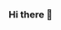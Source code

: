 ### Hi there 👋

<!--
**saikartheekb/saikartheekb** is a ✨ _special_ ✨ repository because its `README.md` (this file) appears on your GitHub profile.

Here are some ideas to get you started:

- 🔭 I’m currently working on Desktop-tic-tac-toe & Hedwig
- 🌱 I’m currently learning Java, DSA, MERN stack
- 👯 I’m looking to collaborate on Hedwig
-->
